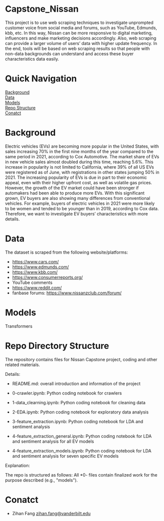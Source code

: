 # Capstone_Nissan

This project is to use web scraping techniques to investigate unprompted customer voice from social media and forums, such as YouTube, Edmunds, kbb, etc. In this way, Nissan can be more responsive to digital marketing, influencers and make marketing decisions accordingly. Also, web scraping can provide a larger volume of users’ data with higher update frequency. In the end,  tools will be based on web scraping results so that people with non-data backgrounds can understand and access these buyer characteristics data easily.


# Quick Navigation
[Background](#background)  
[Data](#data)  
[Models](#models)  
[Repo Structure](#repo-structure)  
[Conatct](#Contact)  

# Background  

Electric vehicles (EVs) are becoming more popular in the United States, with sales increasing 70% in the first nine months of the year compared to the same period in 2021, according to Cox Automotive. The market share of EVs in new vehicle sales almost doubled during this time, reaching 5.6%. This increase in popularity is not limited to California, where 39% of all US EVs were registered as of June, with registrations in other states jumping 50% in 2021. The increasing popularity of EVs is due in part to their economic appeal, even with their higher upfront cost, as well as volatile gas prices. However, the growth of the EV market could have been stronger if automakers had been able to produce more EVs. With this significant grown, EV buyers are also showing many differences from conventional vehicles. For example, buyers of electric vehicles in 2021 were more likely to be women and tended to be younger than in 2019, according to Cox data. Therefore, we want to investigate EV buyers’ characteristics with more details.

# Data

The dataset is scraped from the following website/platforms:
- https://www.cars.com/ 
- https://www.edmunds.com/
- https://www.kbb.com/
- https://www.consumerreports.org/
- YouTube comments
- https://www.reddit.com/
- fanbase forums: https://www.nissanzclub.com/forum/

# Models

Transformers

# Repo Directory Structure

The repository contains files for Nissan Capstone project, coding and other related materials.

Details:

- README.md: overall introduction and information of the project

- 0-crawler.ipynb: Python coding notebook for crawlers

- 1-data_clearning.ipynb: Python coding notebook for cleaning data

- 2-EDA.ipynb: Python coding notebook for exploratory data analysis

- 3-feature_extraction.ipynb: Python coding notebook for LDA and sentiment analysis

- 4-feature_extraction_general.ipynb: Python coding notebook for LDA and sentiment analysis for all EV models

- 4-feature_extraction_models.ipynb: Python coding notebook for LDA and sentiment analysis for seven specific EV models

Explanation:

The repo is structured as follows: All *0- files contain finalized work for the purpose described (e.g., "models"). 

# Conatct

- Zihan Fang zihan.fang@vanderbilt.edu

